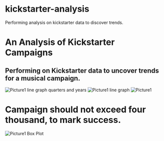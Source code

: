# kickstarter-analysis
Performing analysis on kickstarter data to discover trends.
# An Analysis of Kickstarter Campaigns
## Performing on Kickstarter data to uncover trends for a musical campaign.
![Picture1 line graph quarters and years](https://user-images.githubusercontent.com/98627709/155447991-7668800e-f8af-4f14-bb3b-eae08208bee1.png)
![Picture1 line graph](https://user-images.githubusercontent.com/98627709/155447993-57de6478-823f-4266-95a7-22f0e4913bcf.png)
![Picture1](https://user-images.githubusercontent.com/98627709/155447995-ef79e00a-a115-4f4b-9c72-ab311bdd5cda.png)
# Campaign should not exceed four thousand, to mark success.
![Picture1 Box Plot](https://user-images.githubusercontent.com/98627709/155448463-b2b62b55-9f71-48da-80ed-86908ec21eec.png)
